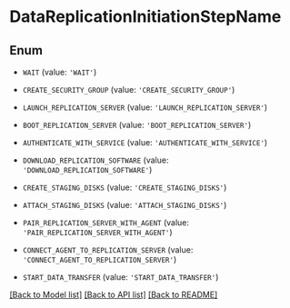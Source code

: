# DataReplicationInitiationStepName


## Enum

* `WAIT` (value: `'WAIT'`)

* `CREATE_SECURITY_GROUP` (value: `'CREATE_SECURITY_GROUP'`)

* `LAUNCH_REPLICATION_SERVER` (value: `'LAUNCH_REPLICATION_SERVER'`)

* `BOOT_REPLICATION_SERVER` (value: `'BOOT_REPLICATION_SERVER'`)

* `AUTHENTICATE_WITH_SERVICE` (value: `'AUTHENTICATE_WITH_SERVICE'`)

* `DOWNLOAD_REPLICATION_SOFTWARE` (value: `'DOWNLOAD_REPLICATION_SOFTWARE'`)

* `CREATE_STAGING_DISKS` (value: `'CREATE_STAGING_DISKS'`)

* `ATTACH_STAGING_DISKS` (value: `'ATTACH_STAGING_DISKS'`)

* `PAIR_REPLICATION_SERVER_WITH_AGENT` (value: `'PAIR_REPLICATION_SERVER_WITH_AGENT'`)

* `CONNECT_AGENT_TO_REPLICATION_SERVER` (value: `'CONNECT_AGENT_TO_REPLICATION_SERVER'`)

* `START_DATA_TRANSFER` (value: `'START_DATA_TRANSFER'`)

[[Back to Model list]](../README.md#documentation-for-models) [[Back to API list]](../README.md#documentation-for-api-endpoints) [[Back to README]](../README.md)


